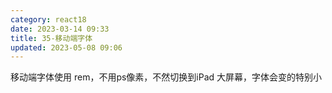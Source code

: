 ```yaml
---
category: react18
date: 2023-03-14 09:33
title: 35-移动端字体
updated: 2023-05-08 09:06
---
```


移动端字体使用 rem，不用ps像素，不然切换到iPad 大屏幕，字体会变的特别小